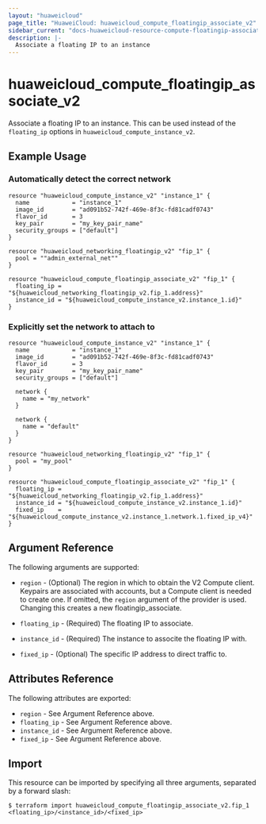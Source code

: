 ```yaml
---
layout: "huaweicloud"
page_title: "HuaweiCloud: huaweicloud_compute_floatingip_associate_v2"
sidebar_current: "docs-huaweicloud-resource-compute-floatingip-associate-v2"
description: |-
  Associate a floating IP to an instance
---
```


# huaweicloud\_compute\_floatingip_associate_v2

Associate a floating IP to an instance. This can be used instead of the
`floating_ip` options in `huaweicloud_compute_instance_v2`.

## Example Usage

### Automatically detect the correct network

```hcl
resource "huaweicloud_compute_instance_v2" "instance_1" {
  name            = "instance_1"
  image_id        = "ad091b52-742f-469e-8f3c-fd81cadf0743"
  flavor_id       = 3
  key_pair        = "my_key_pair_name"
  security_groups = ["default"]
}

resource "huaweicloud_networking_floatingip_v2" "fip_1" {
  pool = ""admin_external_net""
}

resource "huaweicloud_compute_floatingip_associate_v2" "fip_1" {
  floating_ip = "${huaweicloud_networking_floatingip_v2.fip_1.address}"
  instance_id = "${huaweicloud_compute_instance_v2.instance_1.id}"
}
```

### Explicitly set the network to attach to

```hcl
resource "huaweicloud_compute_instance_v2" "instance_1" {
  name            = "instance_1"
  image_id        = "ad091b52-742f-469e-8f3c-fd81cadf0743"
  flavor_id       = 3
  key_pair        = "my_key_pair_name"
  security_groups = ["default"]

  network {
    name = "my_network"
  }

  network {
    name = "default"
  }
}

resource "huaweicloud_networking_floatingip_v2" "fip_1" {
  pool = "my_pool"
}

resource "huaweicloud_compute_floatingip_associate_v2" "fip_1" {
  floating_ip = "${huaweicloud_networking_floatingip_v2.fip_1.address}"
  instance_id = "${huaweicloud_compute_instance_v2.instance_1.id}"
  fixed_ip    = "${huaweicloud_compute_instance_v2.instance_1.network.1.fixed_ip_v4}"
}
```

## Argument Reference

The following arguments are supported:

* `region` - (Optional) The region in which to obtain the V2 Compute client.
    Keypairs are associated with accounts, but a Compute client is needed to
    create one. If omitted, the `region` argument of the provider is used.
    Changing this creates a new floatingip_associate.

* `floating_ip` - (Required) The floating IP to associate.

* `instance_id` - (Required) The instance to associte the floating IP with.

* `fixed_ip` - (Optional) The specific IP address to direct traffic to.

## Attributes Reference

The following attributes are exported:

* `region` - See Argument Reference above.
* `floating_ip` - See Argument Reference above.
* `instance_id` - See Argument Reference above.
* `fixed_ip` - See Argument Reference above.

## Import

This resource can be imported by specifying all three arguments, separated
by a forward slash:

```
$ terraform import huaweicloud_compute_floatingip_associate_v2.fip_1 <floating_ip>/<instance_id>/<fixed_ip>
```
